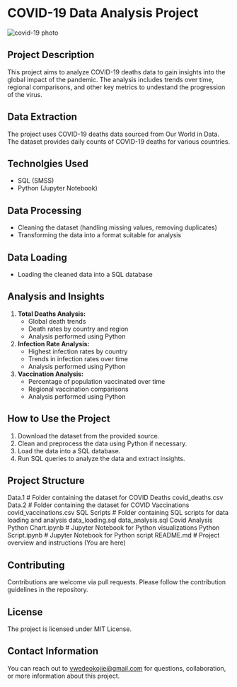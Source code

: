 # COVID-19 Data Analysis Project

![covid-19 photo](https://github.com/VwedeOkojie/Covid-19-Project/assets/161823174/a2ed7037-f4aa-43b7-915a-0b94aba37bfc)

## Project Description
This project aims to analyze COVID-19 deaths data to gain insights into the global impact of the pandemic. The analysis includes trends over time, regional comparisons, and other key metrics to undestand the progression of the virus.

## Data Extraction
The project uses COVID-19 deaths data sourced from Our World in Data. The dataset provides daily counts of COVID-19 deaths for various countries.

## Technolgies Used
* SQL (SMSS)
* Python (Jupyter Notebook)

## Data Processing
* Cleaning the dataset (handling missing values, removing duplicates)
* Transforming the data into a format suitable for analysis

## Data Loading
* Loading the cleaned data into a SQL database

## Analysis and Insights

1. **Total Deaths Analysis:**
    - Global death trends
    - Death rates by country and region
    - Analysis performed using Python
2. **Infection Rate Analysis:**
    - Highest infection rates by country
    - Trends in infection rates over time
    - Analysis performed using Python
3. **Vaccination Analysis:**
    - Percentage of population vaccinated over time
    - Regional vaccination comparisons
    - Analysis performed using Python

## How to Use the Project
1. Download the dataset from the provided source.
2. Clean and preprocess the data using Python if necessary.
3. Load the data into a SQL database.
4. Run SQL queries to analyze the data and extract insights.

## Project Structure

Data.1 # Folder containing the dataset for COVID Deaths
covid_deaths.csv
Data.2 # Folder containing the dataset for COVID Vaccinations
covid_vaccinations.csv
SQL Scripts # Folder containing SQL scripts for data loading and analysis
data_loading.sql
data_analysis.sql
Covid Analysis Python Chart.ipynb # Jupyter Notebook for Python visualizations
Python Script.ipynb # Jupyter Notebook for Python script
README.md # Project overview and instructions (You are here)


## Contributing
Contributions are welcome via pull requests. Please follow the contribution guidelines in the repository.

## License
The project is licensed under MIT License.

## Contact Information
You can reach out to vwedeokojie@gmail.com for questions, collaboration, or more information about this project.
